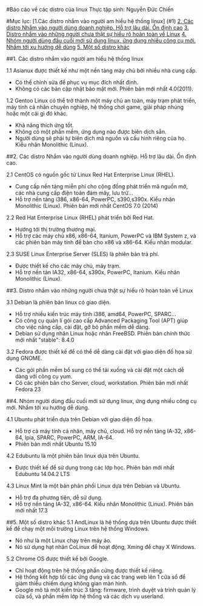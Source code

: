 #Báo cáo về các distro của linux
Thực tập sinh: Nguyễn Đức Chiến

#Mục lục:
[1.Các distro nhắm vào người am hiểu hệ thống linux]
(#1)
[2. Các distro Nhắm vào người dùng doanh nghiệp. Hỗ trợ lâu dài. Ổn định cao](#2)
[3. Distro nhắm vào những người chưa thật sự hiểu rõ hoàn toàn về Linux](#3)
[4. Nhóm người dùng đầu cuối mới sử dụng linux, ứng dụng nhiều công cụ mới. Nhắm tới xu hướng dễ dùng](#4)
[5. Một số distro khác](#5)

<a name="1"></a>
##1. Các distro nhắm vào người am hiểu hệ thống linux

1.1 Asianux được thiết kế như một nền tảng máy chủ bởi nhiều nhà cung cấp.
- Có thể chỉnh sửa để phục vụ mục đích nhất định. 
- Không có các bản cập nhật bảo mật mới. Phiên bản mới nhất 4.0(2011).

1.2 Gentoo Linux có thể trở thành một máy chủ an toàn, máy trạm phát triển, máy tính cá nhân chuyên nghiệp, hệ thống chơi game, giải pháp nhúng hoặc một cái gì đó khác. 
- Khả năng thích ứng tốt. 
- Không có một phần mềm, ứng dụng nào được biên dịch sẵn. 
- Người dùng sẽ phải tự biên dịch mã nguồn và cấu hình riêng của họ. Kiểu nhân Monolithic (Linux).

<a name="2"></a>
##2. Các distro Nhắm vào người dùng doanh nghiệp. Hỗ trợ lâu dài. Ổn định cao.

2.1 CentOS có nguồn gốc từ Linux Red Hat Enterprise Linux (RHEL). 
- Cung cấp nền tảng miễn phí cho cộng đồng phát triển mã nguồn mở, các nhà cung cấp điện toán đám mây, lưu trữ...
- Hỗ trợ nền tảng i386, x86-64, PowerPC, s390,s390x. Kiểu nhân Monolithic (Linux). Phiên bản mới nhất CentOS 7.0 (2014)

2.2 Red Hat Enterprise Linux (RHEL) phát triển bởi Red Hat. 
- Hướng tới thị trường thương mại. 
- Hỗ trợ các máy chủ x86, x86-64, Itanium, PowerPC và IBM System z, và các phiên bản máy tính để bàn cho x86 và x86-64. Kiểu nhân modular.

2.3 SUSE Linux Enterprise Server (SLES) là phiên bản trả phí.
- Được thiết kế cho các máy chủ, máy trạm. 
- Hỗ trợ nền tản IA32, x86-64, s390x, PowerPC, Itanium. Kiểu nhân Monolithic (Linux).

<a name="3"></a>
##3. Distro nhắm vào những người chưa thật sự hiểu rõ hoàn toàn về Linux

3.1 Debian là phiên bản linux có giao diện.
- Hỗ trợ nhiều kiến trúc máy tính i386, amd64, PowerPC, SPARC...
- Có công cụ quản lí gói cao cấp Advanced Packaging Tool (APT) giúp cho việc nâng cấp, cài đặt, gỡ bỏ phần mềm dễ dàng.
- Debian sử dụng nhân Linux hoặc nhân FreeBSD. Phiên bản chính thức mới nhất "stable": 8.4.0

3.2 Fedora được thiết kế để có thể dễ dàng cài đặt với giao diện đồ họa sử dụng GNOME.
- Các gói phần mềm bổ sung có thể tải xuống và cài đặt một cách dễ dàng với công cụ yum. 
- Có các phiên bản cho Server, cloud, workstation. Phiên bản mới nhất Fedora 23

<a name="4"></a>
##4. Nhóm người dùng đầu cuối mới sử dụng linux, ứng dụng nhiều công cụ mới. Nhắm tới xu hướng dễ dùng.

4.1 Ubuntu phát triển dựa trên Debian với giao diện đồ họa. 
- Hỗ trợ cả máy tính cá nhân, máy chủ, cloud. Hỗ trợ nền tảng IA-32, x86-64, lpia, SPARC, PowerPC, ARM, IA-64.
- Phiên bản mới nhất Ubuntu 15.10

4.2 Edubuntu là một phiên bản linux dựa trên Ubuntu. 
- Được thiết kế để sử dụng trong các lớp học. Phiên bản mới nhất Edubuntu 14.04.2 LTS

4.3 Linux Mint là một bản phân phối Linux dựa trên Debian và Ubuntu.
- Hỗ trợ đa phương tiện, dễ sử dụng.
- Hỗ trợ nền tảng IA-32, x86-64. Kiểu nhân Monolithic (Linux). Phiên bản mới nhất 17.3

<a name="5"></a>
##5. Một số distro khác
5.1 AndLinux là hệ thống dựa trên Ubuntu được thiết kế để chạy một môi trường Linux trên hệ thống Windows.
- Nó như là một Linux chạy trên máy ảo.
- Nó sử dụng hạt nhân CoLinux để hoạt động, Xming để chạy X Windows.
 
5.2 Chrome OS được thiết kế bởi Google.
- Chỉ hoạt động trên hệ thống phần cứng được thiết kế riêng. 
- Hệ thống kết hợp tối các ứng dụng và các trang web lên 1 cửa sổ để giảm thiểu chiếm dụng không gian màn hình.
- Google mô tả một kiến trúc 3 tầng: firmware, trình duyệt và trình quản lý cửa sổ, và phần mềm lớp hệ thống và các dịch vụ userland.

